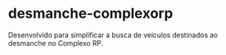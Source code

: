 # desmanche-complexorp

Desenvolvido para simplificar a busca de veículos destinados ao desmanche no Complexo RP.
